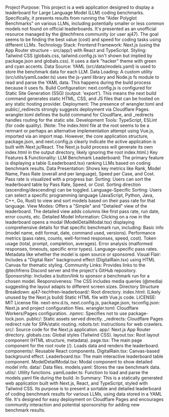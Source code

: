 Project Purpose:
This project is a web application designed to display a leaderboard for Large Language Model (LLM) coding benchmarks. Specifically, it presents results from running the "Aider Polyglot Benchmarks" on various LLMs, including potentially smaller or less common models not found on official leaderboards. It's presented as an unofficial resource managed by the @techfrens community (or user aj47). The goal seems to be finding the best value (cost) and speed for coding tasks using different LLMs.
Technology Stack:
Frontend Framework: Next.js (using the App Router structure - src/app/) with React and TypeScript.
Styling: Tailwind CSS (globals.css, tailwind.config.js isn't shown but implied by package.json and globals.css). It uses a dark "hacker" theme with green and cyan accents.
Data Source: YAML (src/data/models.yaml) is used to store the benchmark data for each LLM.
Data Loading: A custom utility (src/utils/yamlLoader.ts) uses the js-yaml library and Node.js fs module to read and parse the YAML data. This happens during the build process because it uses fs.
Build Configuration: next.config.js is configured for Static Site Generation (SSG) (output: 'export'). This means the next build command generates static HTML, CSS, and JS files that can be hosted on any static hosting provider.
Deployment: The presence of wrangler.toml and public/_redirects strongly suggests deployment via Cloudflare Pages. wrangler.toml defines the build command for Cloudflare, and _redirects handles routing for the static site.
Development Tools: TypeScript, ESLint (for code quality).
(Note: The index.html file at the root seems to be a remnant or perhaps an alternative implementation attempt using Vue.js, imported via an import map. However, the core application structure, package.json, and next.config.js clearly indicate the active application is built with Next.js/React. The Next.js build process will generate its own index.html in the output directory, likely ignoring the root index.html.)
Key Features & Functionality:
LLM Benchmark Leaderboard: The primary feature is displaying a table (Leaderboard.tsx) ranking LLMs based on coding benchmark results.
Data Presentation: Shows key metrics like Rank, Model Name, Pass Rate (overall and per language), Speed per Case, and Cost. Pass rate is visualized with a progress bar.
Sorting: Users can sort the leaderboard table by Pass Rate, Speed, or Cost. Sorting direction (ascending/descending) can be toggled.
Language-Specific Sorting: Users can select a specific programming language (JavaScript, Python, Java, C++, Go, Rust) to view and sort models based on their pass rate for that language.
View Modes: Offers a "Simple" and "Detailed" view of the leaderboard. The detailed view adds columns like first pass rate, run date, error counts, etc.
Detailed Model Information: Clicking on a row in the leaderboard opens a modal (ModelDetailModal.tsx) displaying comprehensive details for that specific benchmark run, including:
Basic info (model name, edit format, date, command used, versions).
Performance metrics (pass rates, counts, well-formed responses, speed, cost).
Token usage (total, prompt, completion, averages).
Error analysis (malformed responses, timeouts, specific error types).
Language-specific pass rates.
Metadata like whether the model is open source or sponsored.
Visual Flair: Includes a "Digital Rain" background effect (DigitalRain.tsx) using HTML Canvas for thematic styling.
Community Links: Provides links to the @techfrens Discord server and the project's GitHub repository.
Sponsorship: Includes a button/link to sponsor a benchmark run for a chosen model.
Responsiveness: The CSS includes media queries (@media) suggesting the layout adapts to different screen sizes.
Directory Structure Breakdown:
aj47-techfren-leaderboard/: Root directory.
index.html: (Likely unused by the Next.js build) Static HTML file with Vue.js code.
LICENSE: MIT License file.
next-env.d.ts, next.config.js, package.json, tsconfig.json: Next.js and project configuration files.
wrangler.toml: Cloudflare Workers/Pages configuration.
.npmrc: Specifies not to use package-lock.json.
public/: Static assets served directly.
_redirects: Cloudflare Pages redirect rule for SPA/static routing.
robots.txt: Instructions for web crawlers.
src/: Source code for the Next.js application.
app/: Next.js App Router directory.
globals.css: Global styles (Tailwind CSS).
layout.tsx: Root layout component (HTML structure, metadata).
page.tsx: The main page component for the root route (/). Loads data and renders the leaderboard.
components/: Reusable React components.
DigitalRain.tsx: Canvas-based background effect.
Leaderboard.tsx: The main interactive leaderboard table component.
ModelDetailModal.tsx: Modal component to show detailed model info.
data/: Data files.
models.yaml: Stores the raw benchmark data.
utils/: Utility functions.
yamlLoader.ts: Function to load and parse the models.yaml file during the build.
In Summary:
This is a statically generated web application built with Next.js, React, and TypeScript, styled with Tailwind CSS. Its purpose is to present a sortable and detailed leaderboard of coding benchmark results for various LLMs, using data stored in a YAML file. It's designed for easy deployment on Cloudflare Pages and encourages community interaction and potential sponsorship for adding new benchmark results.
